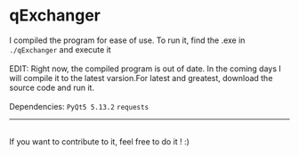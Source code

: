 # qExchanger
I compiled the program for ease of use. To run it, find the .exe in ```./qExchanger``` and execute it<br>
<br>
EDIT: Right now, the compiled program is out of date. In the coming days I will compile it to the latest varsion.For latest and greatest, download the source code and run it.<br>
<br>
Dependencies: ```PyQt5 5.13.2``` ```requests```
<br>
<hr>
<br>If you want to contribute to it, feel free to do it ! :)
